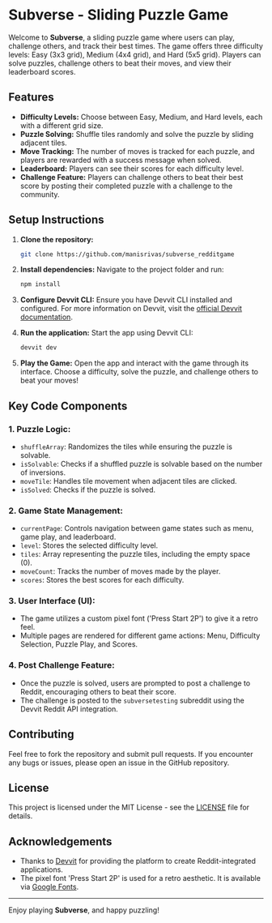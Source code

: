 # Subverse - Sliding Puzzle Game 

Welcome to **Subverse**, a sliding puzzle game where users can play, challenge others, and track their best times. The game offers three difficulty levels: Easy (3x3 grid), Medium (4x4 grid), and Hard (5x5 grid). Players can solve puzzles, challenge others to beat their moves, and view their leaderboard scores.

## Features

- **Difficulty Levels:** Choose between Easy, Medium, and Hard levels, each with a different grid size.
- **Puzzle Solving:** Shuffle tiles randomly and solve the puzzle by sliding adjacent tiles.
- **Move Tracking:** The number of moves is tracked for each puzzle, and players are rewarded with a success message when solved.
- **Leaderboard:** Players can see their scores for each difficulty level.
- **Challenge Feature:** Players can challenge others to beat their best score by posting their completed puzzle with a challenge to the community.
  
## Setup Instructions

1. **Clone the repository:**
    ```bash
    git clone https://github.com/manisrivas/subverse_redditgame
    ```

2. **Install dependencies:**
    Navigate to the project folder and run:
    ```bash
    npm install
    ```

3. **Configure Devvit CLI:**
    Ensure you have Devvit CLI installed and configured. For more information on Devvit, visit the [official Devvit documentation](https://devvit.com/docs/).

4. **Run the application:**
    Start the app using Devvit CLI:
    ```bash
    devvit dev
    ```

5. **Play the Game:**
    Open the app and interact with the game through its interface. Choose a difficulty, solve the puzzle, and challenge others to beat your moves!

## Key Code Components

### 1. **Puzzle Logic:**
   - `shuffleArray`: Randomizes the tiles while ensuring the puzzle is solvable.
   - `isSolvable`: Checks if a shuffled puzzle is solvable based on the number of inversions.
   - `moveTile`: Handles tile movement when adjacent tiles are clicked.
   - `isSolved`: Checks if the puzzle is solved.

### 2. **Game State Management:**
   - `currentPage`: Controls navigation between game states such as menu, game play, and leaderboard.
   - `level`: Stores the selected difficulty level.
   - `tiles`: Array representing the puzzle tiles, including the empty space (0).
   - `moveCount`: Tracks the number of moves made by the player.
   - `scores`: Stores the best scores for each difficulty.

### 3. **User Interface (UI):**
   - The game utilizes a custom pixel font ('Press Start 2P') to give it a retro feel.
   - Multiple pages are rendered for different game actions: Menu, Difficulty Selection, Puzzle Play, and Scores.

### 4. **Post Challenge Feature:**
   - Once the puzzle is solved, users are prompted to post a challenge to Reddit, encouraging others to beat their score.
   - The challenge is posted to the `subversetesting` subreddit using the Devvit Reddit API integration.

## Contributing

Feel free to fork the repository and submit pull requests. If you encounter any bugs or issues, please open an issue in the GitHub repository.

## License

This project is licensed under the MIT License - see the [LICENSE](LICENSE) file for details.

## Acknowledgements

- Thanks to [Devvit](https://devvit.com/) for providing the platform to create Reddit-integrated applications.
- The pixel font 'Press Start 2P' is used for a retro aesthetic. It is available via [Google Fonts](https://fonts.google.com/specimen/Press+Start+2P).

---

Enjoy playing **Subverse**, and happy puzzling!
